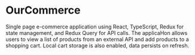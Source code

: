 # OurCommerce
 Single page e-commerce application using React, TypeScript, Redux for state management, and Redux Query for API calls. The applicaHon allows users to view a list of products from an external API and add products to a shopping cart. Local cart storage is also enabled, data persists on refresh. 
